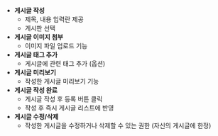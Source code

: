 - **게시글 작성**
    - 제목, 내용 입력란 제공
    - 게시판 선택
- **게시글 이미지 첨부**
    - 이미지 파일 업로드 기능
- **게시글 태그 추가**
    - 게시글에 관련 태그 추가 (옵션)
- **게시글 미리보기**
    - 작성한 게시글 미리보기 기능
- **게시글 작성 완료**
    - 게시글 작성 후 등록 버튼 클릭
    - 작성 후 즉시 게시글 리스트에 반영
- **게시글 수정/삭제**
    - 작성한 게시글을 수정하거나 삭제할 수 있는 권한 (자신의 게시글에 한정) 